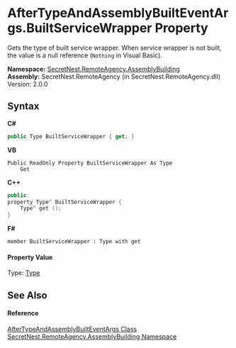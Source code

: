 # AfterTypeAndAssemblyBuiltEventArgs.BuiltServiceWrapper Property 
 

Gets the type of built service wrapper. When service wrapper is not built, the value is a null reference (`Nothing` in Visual Basic).

**Namespace:**&nbsp;<a href="N_SecretNest_RemoteAgency_AssemblyBuilding">SecretNest.RemoteAgency.AssemblyBuilding</a><br />**Assembly:**&nbsp;SecretNest.RemoteAgency (in SecretNest.RemoteAgency.dll) Version: 2.0.0

## Syntax

**C#**<br />
``` C#
public Type BuiltServiceWrapper { get; }
```

**VB**<br />
``` VB
Public ReadOnly Property BuiltServiceWrapper As Type
	Get
```

**C++**<br />
``` C++
public:
property Type^ BuiltServiceWrapper {
	Type^ get ();
}
```

**F#**<br />
``` F#
member BuiltServiceWrapper : Type with get

```


#### Property Value
Type: <a href="https://docs.microsoft.com/dotnet/api/system.type" target="_blank">Type</a>

## See Also


#### Reference
<a href="T_SecretNest_RemoteAgency_AssemblyBuilding_AfterTypeAndAssemblyBuiltEventArgs">AfterTypeAndAssemblyBuiltEventArgs Class</a><br /><a href="N_SecretNest_RemoteAgency_AssemblyBuilding">SecretNest.RemoteAgency.AssemblyBuilding Namespace</a><br />